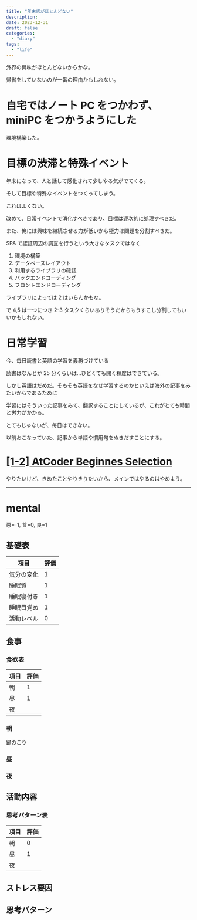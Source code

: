 ```yaml
---
title: "年末感がほとんどない"
description:
date: 2023-12-31
draft: false
categories:
  - "diary"
tags:
  - "life"
---
```


外界の興味がほとんどないからかな。

帰省をしていないのが一番の理由かもしれない。

# 自宅ではノート PC をつかわず、miniPC をつかうようにした

環境構築した。

# 目標の渋滞と特殊イベント

年末になって、人と話して感化されて少しやる気がでてくる。

そして目標や特殊なイベントをつくってしまう。

これはよくない。

改めて、日常イベントで消化すべきであり、目標は逐次的に処理すべきだ。

また、俺には興味を継続させる力が低いから極力は問題を分割すべきだ。

SPA で認証周辺の調査を行うという大きなタスクではなく

1. 環境の構築
2. データベースレイアウト
3. 利用するライブラリの確認
4. バックエンドコーディング
5. フロントエンドコーディング

ライブラリによっては 2 はいらんかもな。

で 4,5 は一つにつき 2-3 タスクくらいありそうだからもうすこし分割してもいいかもしれない。

# 日常学習

今、毎日読書と英語の学習を義務づけている

読書はなんとか 25 分くらいは...ひどくても開く程度はできている。

しかし英語はだめだ。そもそも英語をなぜ学習するのかといえば海外の記事をみたいからであるために

学習にはそういった記事をみて、翻訳することにしているが、これがとても時間と労力がかかる。

とてもじゃないが、毎日はできない。

以前おこなっていた、記事から単語や慣用句をぬきだすことにする。

# [[1-2] AtCoder Beginnes Selection](https://zenn.dev/toyboot4e/books/seriously-haskell/viewer/1-2-abs)

やりたいけど、きめたことやりきりたいから、メインではやるのはやめよう。

---

# mental

悪=-1, 普=0, 良=1

## 基礎表

| 項目       | 評価 |
| ---------- | ---- |
| 気分の変化 | 1    |
| 睡眠質     | 1    |
| 睡眠寝付き | 1    |
| 睡眠目覚め | 1    |
| 活動レベル | 0    |

## 食事

### 食欲表

| 項目 | 評価 |
| ---- | ---- |
| 朝   | 1    |
| 昼   | 1    |
| 夜   |      |

### 朝

鍋のこり

### 昼

### 夜

## 活動内容

### 思考パターン表

| 項目 | 評価 |
| ---- | ---- |
| 朝   | 0    |
| 昼   | 1    |
| 夜   |      |

## ストレス要因

## 思考パターン
